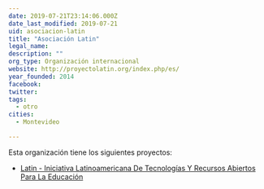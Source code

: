 ```yaml
---
date: 2019-07-21T23:14:06.000Z
date_last_modified: 2019-07-21
uid: asociacion-latin
title: "Asociación Latin"
legal_name: 
description: ""
org_type: Organización internacional
website: http://proyectolatin.org/index.php/es/
year_founded: 2014
facebook: 
twitter: 
tags:
  - otro
cities: 
  - Montevideo

---
```


Esta organización tiene los siguientes proyectos:

- [Latin - Iniciativa Latinoamericana De Tecnologías Y Recursos Abiertos Para La Educación](/proyectos/latin-iniciativa-latinoamericana-de-tecnologias-y-recursos-abiertos-para-la-educacion)
